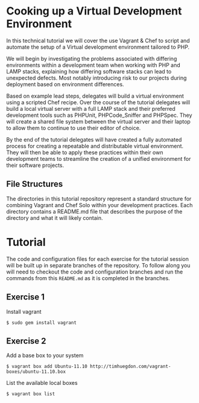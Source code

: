 # Cooking up a Virtual Development Environment #

In this technical tutorial we will cover the use Vagrant & Chef to script and automate the setup of a Virtual development environment tailored to PHP.

We will begin by investigating the problems associated with differing environments within a development team when working with PHP and LAMP stacks, explaining how differing software stacks can lead to unexpected defects. Most notably introducing risk to our projects during deployment based on environment differences.

Based on example lead steps, delegates will build a virtual environment using a scripted Chef recipe. Over the course of the tutorial delegates will build a local virtual server with a full LAMP stack and their preferred development tools such as PHPUnit, PHPCode_Sniffer and PHPSpec. They will create a shared file system between the virtual server and their laptop to allow them to continue to use their editor of choice.

By the end of the tutorial delegates will have created a fully automated process for creating a repeatable and distributable virtual environment. They will then be able to apply these practices within their own development teams to streamline the creation of a unified environment for their software projects.

## File Structures

The directories in this tutorial repository represent a standard structure for combining Vagrant and Chef Solo within your development practices. Each directory contains a README.md file that describes the purpose of the directory and what it will likely contain.

# Tutorial

The code and configuration files for each exercise for the tutorial session will be built up in separate branches of the repository. To follow along you will need to checkout the code and configuration branches and run the commands from this `README.md` as it is completed in the branches.

## Exercise 1

Install vagrant

    $ sudo gem install vagrant

## Exercise 2

Add a base box to your system

    $ vagrant box add Ubuntu-11.10 http://timhuegdon.com/vagrant-boxes/ubuntu-11.10.box

List the available local boxes

    $ vagrant box list
